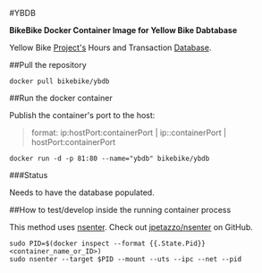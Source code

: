 #YBDB

**BikeBike Docker Container Image for Yellow Bike Dabtabase**

Yellow Bike [Project's](http://austinyellowbike.org) Hours and Transaction [Database](http://austinyellowbike.org/about/special-projects/yellow-bike-hours-and-transaction-database/).

##Pull the repository

```
docker pull bikebike/ybdb
```

##Run the docker container

Publish the container's port to the host:

>format: ip:hostPort:containerPort | ip::containerPort | hostPort:containerPort


```
docker run -d -p 81:80 --name="ybdb" bikebike/ybdb
```

###Status

Needs to have the database populated.

##How to test/develop inside the running container process 

This method uses [nsenter](http://jpetazzo.github.io/2014/06/23/docker-ssh-considered-evil/).  Check out [jpetazzo/nsenter](https://github.com/jpetazzo/nsenter) on GitHub. 

```
sudo PID=$(docker inspect --format {{.State.Pid}} <container_name_or_ID>)
sudo nsenter --target $PID --mount --uts --ipc --net --pid
```
